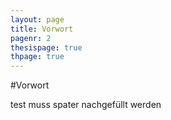 ```yaml
---
layout: page
title: Vorwort
pagenr: 2
thesispage: true
thpage: true
---
```

#Vorwort


test muss spater nachgefüllt werden